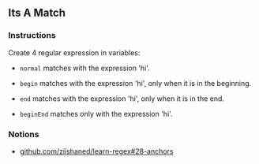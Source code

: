 ## Its A Match

### Instructions

Create 4 regular expression in variables:

- `normal` matches with the expression 'hi'.

- `begin` matches with the expression 'hi',
  only when it is in the beginning.

- `end` matches with the expression 'hi',
  only when it is in the end.

- `beginEnd` matches only with the expression 'hi'.

### Notions

- [github.com/ziishaned/learn-regex#28-anchors](https://github.com/ziishaned/learn-regex#28-anchors)
